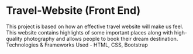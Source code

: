 # Travel-Website  (Front End)
This project is based on how an effective travel website will make us feel. This website contains highlights of some important places along with high-quality photography and allows people to book their dream destination. Technologies &amp; Frameworks Used - HTML, CSS, Bootstrap
